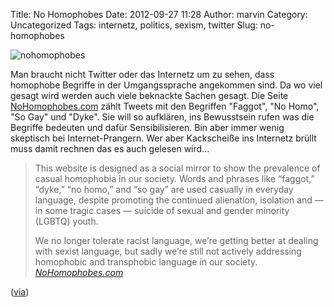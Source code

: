 Title: No Homophobes
Date: 2012-09-27 11:28
Author: marvin
Category: Uncategorized
Tags: internetz, politics, sexism, twitter
Slug: no-homophobes

![nohomophobes]({filename}/images/nohomophobes.jpg)

Man braucht nicht Twitter oder das Internetz um zu sehen, dass homophobe
Begriffe in der Umgangssprache angekommen sind. Da wo viel gesagt wird
werden auch viele beknackte Sachen gesagt. Die Seite
[NoHomophobes.com](http://www.nohomophobes.com/#!/today/) zählt Tweets
mit den Begriffen "Faggot", "No Homo", "So Gay" und "Dyke". Sie will so
aufklären, ins Bewusstsein rufen was die Begriffe bedeuten und dafür
Sensibilisieren. Bin aber immer wenig skeptisch bei Internet-Prangern.
Wer aber Kackscheiße ins Internetz brüllt muss damit rechnen das es auch
gelesen wird...

> This website is designed as a social mirror to show the prevalence of
> casual homophobia in our society. Words and phrases like “faggot,”
> “dyke,” “no homo,” and “so gay” are used casually in everyday
> language, despite promoting the continued alienation, isolation and —
> in some tragic cases — suicide of sexual and gender minority (LGBTQ)
> youth.
>
> We no longer tolerate racist language, we’re getting better at dealing
> with sexist language, but sadly we’re still not actively addressing
> homophobic and transphobic language in our society.  
>  <cite>[NoHomophobes.com](http://www.nohomophobes.com/#!/about/)</cite>

([via](http://www.kraftfuttermischwerk.de/blogg/?p=41724))

